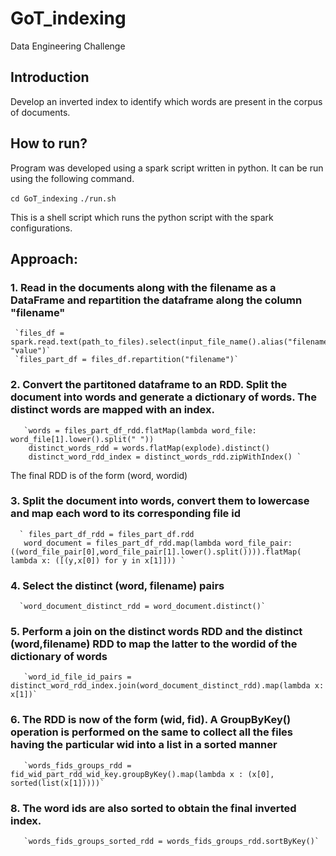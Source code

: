 # GoT_indexing
Data Engineering Challenge

## Introduction

Develop an inverted index to identify which words are present in the corpus of documents.

## How to run?

Program was developed using a spark script written in python. It can be run using the following command.

`cd GoT_indexing`
`./run.sh`

This is a shell script which runs the python script with the spark configurations.

## Approach:

### 1. Read in the documents along with the filename as a DataFrame and repartition the dataframe along the column "filename"

     `files_df = spark.read.text(path_to_files).select(input_file_name().alias("filename"), "value")`
     `files_part_df = files_df.repartition("filename")`

### 2. Convert the partitoned dataframe to an RDD. Split the document into words and generate a dictionary of words. The distinct words are mapped with an index.

       `words = files_part_df_rdd.flatMap(lambda word_file: word_file[1].lower().split(" "))
        distinct_words_rdd = words.flatMap(explode).distinct()
        distinct_word_rdd_index = distinct_words_rdd.zipWithIndex() `

   The final RDD is of the form (word, wordid)
        
### 3. Split the document into words, convert them to lowercase and map each word to its corresponding file id

     
      ` files_part_df_rdd = files_part_df.rdd
       word_document = files_part_df_rdd.map(lambda word_file_pair: ((word_file_pair[0],word_file_pair[1].lower().split()))).flatMap( lambda x: ([(y,x[0]) for y in x[1]])) `
       
### 4. Select the distinct (word, filename) pairs
  
      `word_document_distinct_rdd = word_document.distinct()`

### 5. Perform a join on the distinct words RDD and the distinct (word,filename) RDD to map the latter to the wordid of the dictionary of words

       `word_id_file_id_pairs = distinct_word_rdd_index.join(word_document_distinct_rdd).map(lambda x: x[1])`
       

### 6. The RDD is now of the form (wid, fid). A GroupByKey() operation is performed on the same to collect all the files having the particular wid into a list in a sorted manner

       `words_fids_groups_rdd = fid_wid_part_rdd_wid_key.groupByKey().map(lambda x : (x[0], sorted(list(x[1]))))`


### 8. The word ids are also sorted to obtain the final inverted index.
     
       `words_fids_groups_sorted_rdd = words_fids_groups_rdd.sortByKey()`



      
      
      
   
